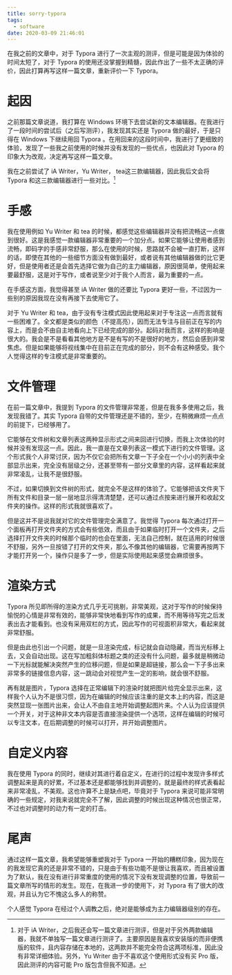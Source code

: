 ```yaml
---
title: sorry-typora
tags:
  - software
date: 2020-03-09 21:46:01
---
```



在我之前的文章中，对于 Typora 进行了一次主观的测评，但是可能是因为体验的时间太短了，对于 Typora 的使用还没掌握到精髓，因此作出了一些不太正确的评价，因此打算再写这样一篇文章，重新评价一下 Typora。

<!-- more -->

# 起因

之前那篇文章说道，我打算在 Windows 环境下去尝试新的文本编辑器。在我进行了一段时间的尝试后（之后写测评），我发现其实还是 Typora 做的最好，于是只得在 Windows 下继续用回 Typora 。在用回来的这段时间中，我进行了更细致的体验，发现了一些我之前使用的时候并没有发现的一些优点，也因此对 Typora 的印象大为改观，决定再写这样一篇文章。

我在之前尝试了 iA Writer，Yu Writer， tea这三款编辑器，因此我后文会将 Typora 和这三款编辑器进行一些对比。[^1]

# 手感

我在使用例如 Yu Writer 和 tea 的时候，都感觉这些编辑器并没有把流畅这一点做到很好。这是我感觉一款编辑器非常重要的一个加分点。如果它能够让使用者感到流畅，即码字的手感非常舒服，那么在使用的时候，思路就不会被一直打断，这样的话，即使在其他的一些细节方面没有做到最好，或者说有其他编辑器做的比它更好，但是使用者还是会首先选择它做为自己的主力编辑器，原因很简单，使用起来要最舒服，这是对于写作，或者说至少对于我个人而言，最为重要的一点。

在手感这方面，我觉得甚至 iA Writer 做的还要比 Typora 更好一些，不过因为一些别的原因我现在没有再接下去使用它了。

对于 Yu Writer 和 tea，由于没有专注模式因此使用起来对于专注这一点而言就有一些困难了。全文都是类似的颜色（不提高亮），因而无法专注与目前正在写的内容上，而是会不由自主地看向上下已经完成的部分。起码对我而言，这样的影响是很大的。我会是不是看看其他地方是不是有写的不是很好的地方，然后会感到非常焦虑。但是如果能够将视线集中在目前正在完成的部分，则不会有这种感受。我个人觉得这样的专注模式是非常重要的。

# 文件管理

在前一篇文章中，我提到 Typora 的文件管理非常差，但是在我多多使用之后，我发现我错了。其实 Typora 自带的文件管理还是不错的，至少，在稍微麻烦一点点的前提下，已经够用了。

它能够在文件树和文章列表这两种显示形式之间来回进行切换，而我上次体验的时候并没有发现这一点。因此，我一直是在文章列表这一模式下进行的文件管理。这个形式我个人非常讨厌，因为不仅它会把所有文章一下子全在一个小小的列表中全部显示出来，完全没有层级之分，还甚至带有一部分文章里的内容，这样看起来就非常凌乱，让我不是很舒服。

不过，如果切换到文件树的形式，就完全不是这样的体验了。它能够把该文件夹下所有文件和目录一层一层地显示得清清楚楚，还可以通过点按来进行展开和收起文件夹的操作。这样的形式我就很喜欢了。

但是这并不是说我就对它的文件管理完全满意了。我觉得 Typora 每次通过打开一个面板再打开文件夹的方式会有些低效，而且由于如果临时打开一个文件夹，之后选择打开文件夹的时候那个临时的也会在里面，无法自己控制，就在适用的时候很不舒服，另外一旦按错了打开的文件夹，那么不像其他的编辑器，它需要再按两下才能打开另一个，操作只是多了一步，但是实际使用起来感觉会麻烦很多。

# 渲染方式

Typora 所见即所得的渲染方式几乎无可挑剔，非常美观，这对于写作的时候保持愉悦的心情是非常有效的，能够非常快地看到写作的成果，而不用等待写完之后发表出去才能看到。也没有采用双栏的方式，因此写作的可视面积非常大，看起来就非常舒服。

但是由此也引出一个问题，就是一旦渲染完成，标记就会自动隐藏，而当光标移上去，又会自动出现。这在写加粗斜体标题之类的还没有什么问题，最多就是稍微动一下光标就能解决突然产生的位移问题，但是如果是超链接，那么会一下子多出来非常多的链接信息内容，这一跳动会对视觉产生一定的影响，就会很不舒服。

再有就是图片，Typora 选择在正常编辑下的渲染时就把图片给完全显示出来，这样我个人认为不是很习惯，因为在编辑的时候应该注重的是文本上的内容，而这是突然显现一张图片出来，会让人不由自主地开始调整起图片来。个人认为应该提供一个开关，对于这种非文本内容是否直接渲染提供一个选项，这样在编辑的时候可以专注文本，在后期调整的时候可以打开，并开始调整图片。

# 自定义内容

我在使用 Typora 的同时，继续对其进行着自定义，在进行的过程中发现许多样式调整起来是真的好累，不过基本还是都能够找到并调整的，就是最终的样式表看起来非常凌乱，不美观。这也许算不上是缺点吧，毕竟对于 Typora 来说可能非常明确的一些规定，对我来说就完全不了解，因此调整的时候出现这种情况也很正常，不过也对调整时的动力有一定的打击。

# 尾声

通过这样一篇文章，我希望能够重塑我对于 Typora 一开始的糟糕印象，因为现在的我发现它真的还是非常不错的，只是由于有些功能不是很让我喜欢，而且被设置为了默认，我在没有进行非常重度的使用的情况下没有发现调整的位置，导致前一篇文章所写的情形的发生。现在，在我进一步的使用下，对 Typora 有了很大的改观，并且认为它不愧这么多人的称赞。

个人感觉 Typora 在经过个人调教之后，绝对是能够成为主力编辑器级别的存在。



[^1]: 对于 iA Writer，之后我还会写一篇文章进行测评，但是对于另外两款编辑器，我就不单独写一篇文章进行测评了。主要原因是我喜欢安装版的而非便携版的软件，且内容存储在本地的，这两款并不能完全符合这两项标准，因此没有非常详细体验。另外，Yu Writer 由于不喜欢这个使用形式没有买 Pro 版，因此测评的内容可能 Pro 版包含但我不知道。